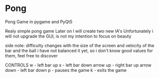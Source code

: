 # Pong
Pong Game in pygame and PyQt5

Realy simple pong game
Later on I will create two new IA's
Unfortunately i will not upgrade the GUI, is not my intention to focus on beauty

side note: difficulty changes with the size of the screen and velocity of the bar and the ball
i have not balanced it yet, so i don't know good values for them, feel free to discover

CONTROLS
w - left bar up
s - left bar down
arrow up - right bar up
arrow down - left bar down
p - pauses the game
k - exits the game
